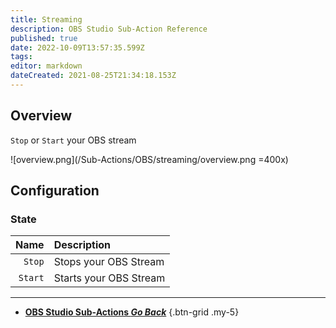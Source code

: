 ```yaml
---
title: Streaming
description: OBS Studio Sub-Action Reference
published: true
date: 2022-10-09T13:57:35.599Z
tags: 
editor: markdown
dateCreated: 2021-08-25T21:34:18.153Z
---
```


## Overview
`Stop` or `Start` your OBS stream

![overview.png](/Sub-Actions/OBS/streaming/overview.png =400x)

## Configuration
### State
Name | Description
----:|:------------
`Stop` | Stops your OBS Stream
`Start` | Starts your OBS Stream

---

- [<i class="mdi mdi-chevron-left"></i> **OBS Studio Sub-Actions *Go Back***](/en/Sub-Actions/OBS)
{.btn-grid .my-5}